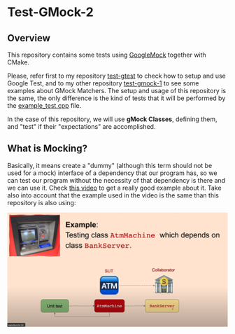 # Test-GMock-2

## Overview

This repository contains some tests using [GoogleMock](https://google.github.io/googletest/gmock_cook_book.html) together with CMake.

Please, refer first to my repository [test-gtest](https://github.com/RicardoRagel/test-gtest) to check how to setup and use Google Test, and to my other repository [test-gmock-1](https://github.com/RicardoRagel/test-gmock-1) to see some examples about GMock Matchers. The setup and usage of this repository is the same, the only difference is the kind of tests that it will be performed by the [example_test.cpp](test/example_test.cpp) file. 

In the case of this repository, we will use **gMock Classes**, defining them, and "test" if their "expectations" are accomplished.

## What is Mocking?

Basically, it means create a "dummy" (although this term should not be used for a mock) interface of a dependency that our program has, so we can test our program without the necessity of that dependency is there and we can use it. Check [this video](https://www.youtube.com/watch?v=vxCH4AuVRgo&t=79s) to get a really good example about it. Take also into account that the example used in the video is the same than this repository is also using:

![](example_img.png)